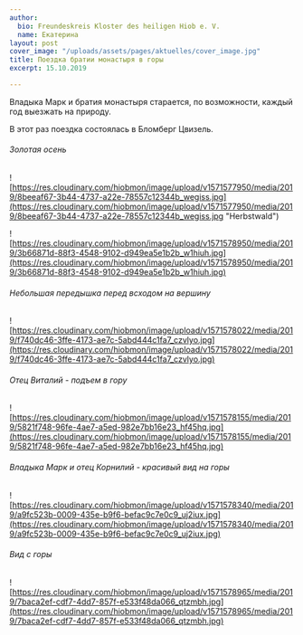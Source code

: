 ```yaml
---
author:
  bio: Freundeskreis Kloster des heiligen Hiob e. V.
  name: Екатерина
layout: post
cover_image: "/uploads/assets/pages/aktuelles/cover_image.jpg"
title: Поездка братии монастыря в горы
excerpt: 15.10.2019

---
```

Владыка Марк и братия монастыря старается, по возможности, каждый год выезжать на природу. 

В этот раз поездка состоялась в Бломберг Цвизель.

###### Золотая осень

![https://res.cloudinary.com/hiobmon/image/upload/v1571577950/media/2019/8beeaf67-3b44-4737-a22e-78557c12344b_wegiss.jpg](https://res.cloudinary.com/hiobmon/image/upload/v1571577950/media/2019/8beeaf67-3b44-4737-a22e-78557c12344b_wegiss.jpg "Herbstwald")

![https://res.cloudinary.com/hiobmon/image/upload/v1571578950/media/2019/3b66871d-88f3-4548-9102-d949ea5e1b2b_w1hiuh.jpg](https://res.cloudinary.com/hiobmon/image/upload/v1571578950/media/2019/3b66871d-88f3-4548-9102-d949ea5e1b2b_w1hiuh.jpg)

###### Небольшая передышка перед всходом на вершину 

![https://res.cloudinary.com/hiobmon/image/upload/v1571578022/media/2019/f740dc46-3ffe-4173-ae7c-5abd444c1fa7_czvlyo.jpg](https://res.cloudinary.com/hiobmon/image/upload/v1571578022/media/2019/f740dc46-3ffe-4173-ae7c-5abd444c1fa7_czvlyo.jpg)

###### Отец Виталий - подъем в гору

![https://res.cloudinary.com/hiobmon/image/upload/v1571578155/media/2019/5821f748-96fe-4ae7-a5ed-982e7bb16e23_hf45hq.jpg](https://res.cloudinary.com/hiobmon/image/upload/v1571578155/media/2019/5821f748-96fe-4ae7-a5ed-982e7bb16e23_hf45hq.jpg)

###### Владыка Марк и отец Корнилий - красивый вид на горы

![https://res.cloudinary.com/hiobmon/image/upload/v1571578340/media/2019/a9fc523b-0009-435e-b9f6-befac9c7e0c9_uj2iux.jpg](https://res.cloudinary.com/hiobmon/image/upload/v1571578340/media/2019/a9fc523b-0009-435e-b9f6-befac9c7e0c9_uj2iux.jpg)

###### Вид с горы

![https://res.cloudinary.com/hiobmon/image/upload/v1571578965/media/2019/7baca2ef-cdf7-4dd7-857f-e533f48da066_qtzmbh.jpg](https://res.cloudinary.com/hiobmon/image/upload/v1571578965/media/2019/7baca2ef-cdf7-4dd7-857f-e533f48da066_qtzmbh.jpg)